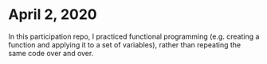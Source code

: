 # April 2, 2020

In this participation repo, I practiced functional programming (e.g. creating a function and applying it to a set of variables), rather than repeating the same code over and over. 
